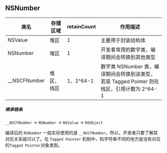 ## NSNumber

类名  |	存储区域  |   retainCount  |	作用描述
------------- | -------------| -------------| -------------
NSValue  | 堆区 | 1 | 主要用于封装结构体
NSNumber  | 堆区 | 1 | 开发者常用的数字类，编译期间会转换到其他类型
__NSCFNumber  | 堆区、栈区| 1、2^64-1| 数字类 NSNumber 类，编译期间会转换到该类型，若是 Tagged Pointer 则在栈区，引用计数为 2^64-1


##### 继承链条

`__NSCFNumber` -> `NSNumber` -> `NSValue` -> `NSObject`

编译后的 `NSNumber` 一般实际使用的是 `__NSCFNumber`。所以，开发者只要了解其对应关系就可以了。在 `Tagged Pointer` 机制中，和字符串不同的地方是没有对应的`Tagged Pointer`对象类型。